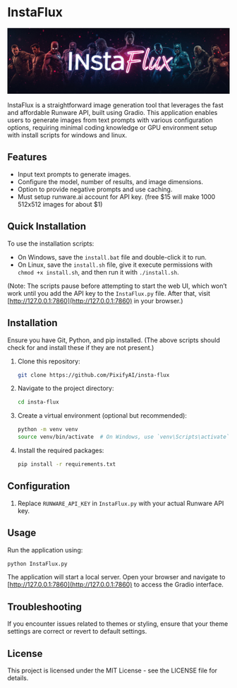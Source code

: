 # InstaFlux

![InstaFlux](instaflux.jpg)


InstaFlux is a straightforward image generation tool that leverages the fast and affordable Runware API, built using Gradio. This application enables users to generate images from text prompts with various configuration options, requiring minimal coding knowledge or GPU environment setup with install scripts for windows and linux.

## Features

- Input text prompts to generate images.
- Configure the model, number of results, and image dimensions.
- Option to provide negative prompts and use caching.
- Must setup runware.ai account for API key. (free $15 will make 1000 512x512 images for about $1)

## Quick Installation

To use the installation scripts:

- On Windows, save the `install.bat` file and double-click it to run.
- On Linux, save the `install.sh` file, give it execute permissions with `chmod +x install.sh`, and then run it with `./install.sh`.

(Note: The scripts pause before attempting to start the web UI, which won’t work until you add the API key to the `InstaFlux.py` file. After that, visit [http://127.0.0.1:7860](http://127.0.0.1:7860) in your browser.)

## Installation

Ensure you have Git, Python, and pip installed. (The above scripts should check for and install these if they are not present.)

1. Clone this repository:

    ```bash
    git clone https://github.com/PixifyAI/insta-flux
    ```

2. Navigate to the project directory:

    ```bash
    cd insta-flux
    ```

3. Create a virtual environment (optional but recommended):

    ```bash
    python -m venv venv
    source venv/bin/activate  # On Windows, use `venv\Scripts\activate`
    ```

4. Install the required packages:

    ```bash
    pip install -r requirements.txt
    ```

## Configuration

1. Replace `RUNWARE_API_KEY` in `InstaFlux.py` with your actual Runware API key.

## Usage

Run the application using:

```bash
python InstaFlux.py
```

The application will start a local server. Open your browser and navigate to [http://127.0.0.1:7860](http://127.0.0.1:7860) to access the Gradio interface.

## Troubleshooting

If you encounter issues related to themes or styling, ensure that your theme settings are correct or revert to default settings.

## License

This project is licensed under the MIT License - see the LICENSE file for details.
